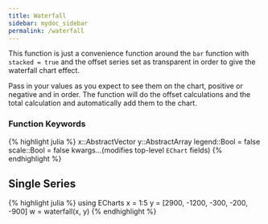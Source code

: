 ```yaml
---
title: Waterfall
sidebar: mydoc_sidebar
permalink: /waterfall
---
```


This function is just a convenience function around the `bar` function with `stacked = true` and the offset series set as transparent in order to give the waterfall chart effect.

Pass in your values as you expect to see them on the chart, positive or negative and in order. The function will do the offset calculations and the total calculation and automatically add them to the chart.

### Function Keywords
{% highlight julia %}
x::AbstractVector
y::AbstractArray
legend::Bool = false
scale::Bool = false
kwargs...(modifies top-level `EChart` fields)
{% endhighlight %}

## Single Series
{% highlight julia %}
using ECharts
x = 1:5
y = [2900, -1200, -300, -200, -900]
w = waterfall(x, y)
{% endhighlight %}

<div id="waterf" style="height:400px;width:800px;"></div>
<script type="text/javascript">
    // Initialize after dom ready
    var myChart = echarts.init(document.getElementById("waterf"));

    // Load data into the ECharts instance
    myChart.setOption({"xAxis":[{"scale":false,"gridIndex":0,"splitNumber":5,"minInterval":0,"silent":true,"data":["1","2","3","4","5","total"],"inverse":false,"type":"category","nameLocation":"start","nameGap":15}],"yAxis":[{"scale":false,"gridIndex":0,"splitNumber":5,"minInterval":0,"silent":true,"inverse":false,"type":"value","nameLocation":"start","nameGap":15}],"toolbox":{"feature":{},"itemSize":15,"orient":"vertical","height":"auto","zlevel":0,"z":2,"itemGap":10,"right":"auto","top":"center","width":"auto","show":false,"showTitle":true},"title":{"left":"left","borderColor":"transparent","bottom":"auto","padding":5,"zlevel":0,"borderWidth":1,"target":"blank","z":2,"itemGap":5,"shadowOffsetY":0,"shadowOffsetX":0,"right":"auto","top":"auto","subtarget":"blank","show":true},"series":[{"itemStyle":{"normal":{"shadowOffsetY":0,"shadowOffsetX":0,"barBorderColor":"transparent","color":"transparent","borderColor":"#000","borderWidth":0},"emphasis":{"shadowOffsetY":0,"shadowOffsetX":0,"barBorderColor":"transparent","color":"transparent","borderColor":"#000","borderWidth":0}},"stack":1,"data":[0,1700,1400,1200,300,0],"smooth":false,"minSize":"0%","type":"bar","maxSize":"100%"},{"stack":1,"data":[2900,1200,300,200,900,300],"smooth":false,"minSize":"0%","type":"bar","maxSize":"100%"}]});
</script>
